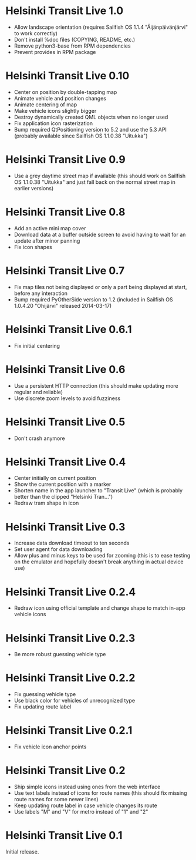 Helsinki Transit Live 1.0
=========================

 * Allow landscape orientation (requires Sailfish OS 1.1.4
   "Äijänpäivänjärvi" to work correctly)
 * Don't install %doc files (COPYING, README, etc.)
 * Remove python3-base from RPM dependencies
 * Prevent provides in RPM package

Helsinki Transit Live 0.10
==========================

 * Center on position by double-tapping map
 * Animate vehicle and position changes
 * Animate centering of map
 * Make vehicle icons slightly bigger
 * Destroy dynamically created QML objects when no longer used
 * Fix application icon rasterization
 * Bump required QtPositioning version to 5.2 and use the 5.3 API
   (probably available since Sailfish OS 1.1.0.38 "Uitukka")

Helsinki Transit Live 0.9
=========================

 * Use a grey daytime street map if available (this should work on
   Sailfish OS 1.1.0.38 "Uitukka" and just fall back on the normal
   street map in earlier versions)

Helsinki Transit Live 0.8
=========================

 * Add an active mini map cover
 * Download data at a buffer outside screen to avoid having
   to wait for an update after minor panning
 * Fix icon shapes

Helsinki Transit Live 0.7
=========================

 * Fix map tiles not being displayed or only a part being displayed
   at start, before any interaction
 * Bump required PyOtherSide version to 1.2 (included in Sailfish OS
   1.0.4.20 "Ohijärvi" released 2014-03-17)

Helsinki Transit Live 0.6.1
===========================

 * Fix initial centering

Helsinki Transit Live 0.6
=========================

 * Use a persistent HTTP connection (this should make updating
   more regular and reliable)
 * Use discrete zoom levels to avoid fuzziness

Helsinki Transit Live 0.5
=========================

 * Don't crash anymore

Helsinki Transit Live 0.4
=========================

 * Center initially on current position
 * Show the current position with a marker
 * Shorten name in the app launcher to "Transit Live" (which is
   probably better than the clipped "Helsinki Tran...")
 * Redraw tram shape in icon

Helsinki Transit Live 0.3
=========================

 * Increase data download timeout to ten seconds
 * Set user agent for data downloading
 * Allow plus and minus keys to be used for zooming (this is to ease
   testing on the emulator and hopefully doesn't break anything in
   actual device use)

Helsinki Transit Live 0.2.4
===========================

 * Redraw icon using official template and change shape to match
   in-app vehicle icons

Helsinki Transit Live 0.2.3
===========================

 * Be more robust guessing vehicle type

Helsinki Transit Live 0.2.2
===========================

 * Fix guessing vehicle type
 * Use black color for vehicles of unrecognized type
 * Fix updating route label

Helsinki Transit Live 0.2.1
===========================

 * Fix vehicle icon anchor points

Helsinki Transit Live 0.2
=========================

 * Ship simple icons instead using ones from the web interface
 * Use text labels instead of icons for route names (this should
   fix missing route names for some newer lines)
 * Keep updating route label in case vehicle changes its route
 * Use labels "M" and "V" for metro instead of "1" and "2"

Helsinki Transit Live 0.1
=========================

Initial release.
